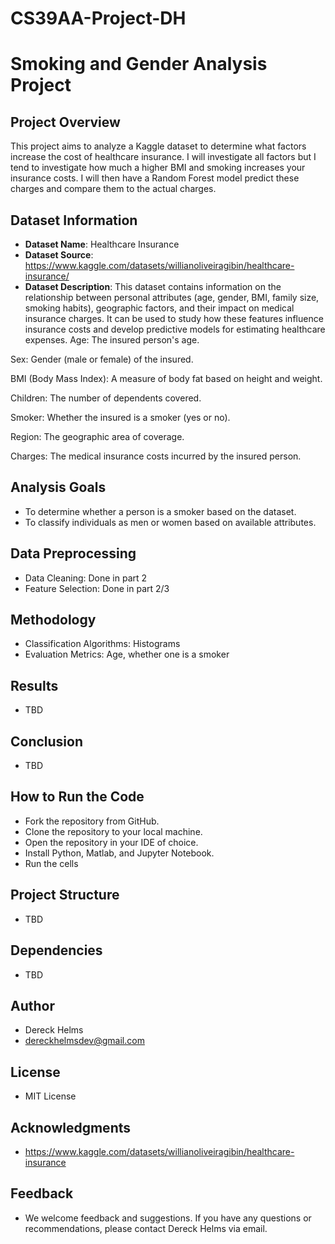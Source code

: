 # CS39AA-Project-DH

# Smoking and Gender Analysis Project

## Project Overview

This project aims to analyze a Kaggle dataset to determine what factors increase the cost of healthcare insurance. I will investigate all factors but I tend to investigate how much a higher BMI and smoking increases your insurance costs. I will then have a Random Forest model predict these charges and compare them to the actual charges. 

## Dataset Information

- **Dataset Name**: Healthcare Insurance
- **Dataset Source**: https://www.kaggle.com/datasets/willianoliveiragibin/healthcare-insurance/
- **Dataset Description**: This dataset contains information on the relationship between personal attributes (age, gender, BMI, family size, smoking habits), geographic factors, and their impact on medical insurance charges. It can be used to study how these features influence insurance costs and develop predictive models for estimating healthcare expenses.
Age: The insured person's age.

Sex: Gender (male or female) of the insured.

BMI (Body Mass Index): A measure of body fat based on height and weight.

Children: The number of dependents covered.

Smoker: Whether the insured is a smoker (yes or no).

Region: The geographic area of coverage.

Charges: The medical insurance costs incurred by the insured person.

## Analysis Goals

- To determine whether a person is a smoker based on the dataset.
- To classify individuals as men or women based on available attributes.


## Data Preprocessing

- Data Cleaning: Done in part 2
- Feature Selection: Done in part 2/3

## Methodology

- Classification Algorithms: Histograms
- Evaluation Metrics: Age, whether one is a smoker

## Results

- TBD

## Conclusion

- TBD

## How to Run the Code

- Fork the repository from GitHub.
- Clone the repository to your local machine.
- Open the repository in your IDE of choice.
- Install Python, Matlab, and Jupyter Notebook.
- Run the cells

## Project Structure

- TBD

## Dependencies

- TBD

## Author

- Dereck Helms
- dereckhelmsdev@gmail.com

## License

- MIT License

## Acknowledgments

- https://www.kaggle.com/datasets/willianoliveiragibin/healthcare-insurance


## Feedback

- We welcome feedback and suggestions. If you have any questions or recommendations, please contact Dereck Helms via email.

